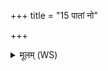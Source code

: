 +++
title = "15 पातां नो"

+++
<details><summary>मूलम् (WS)</summary>

पातां नो द्यावापृथिवी अभिष्टये पातु ग्रावा पातु सोमो नो अंहसः ।  
पातु नो देवी सुहवा सरस्वती पात्वग्निर्ये शिवा अस्य पायवः ॥॥ १५ ॥  
पातां नो देवाश्विना सुदंससोषासानक्तोत न उरुष्यताम् ।  
अपां नपादविह्वृती कयस्य तच्चिद्देवो मूर्धं नदिते शर्म यच्छ नः ॥ १६ ॥
</details>